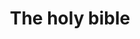 ---
pid: mx138
title: The holy bible
location_transcription: next to the afro pick+Rizzo statue
coordinates: "[-75.163898627495, 39.953923263893]"
zipcode: '19143'
gen_neighborhood: West Philadelphia
neighborhood: University City
outside_phl: 
age: '60'
age_range: 60-69
instagram: 
image_file_name: mx_138.jpg
proposal_transcription: |-
  A statue of the holy bible
  Basic Instruction Before Leaving Earth
topic: Religion
topic_summary: '0'
type: Sculpture Statue
keywords_other: 
credit: Theresa Tibbett
image_labels: 
twitter: 
facebook: 
permalink: "/monuments/mx138/"
layout: item-page
---